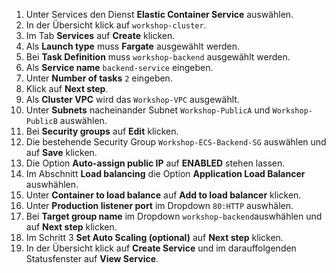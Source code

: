 1. Unter Services den Dienst **Elastic Container Service** auswählen.
2. In der Übersicht klick auf ``workshop-cluster``.
3. Im Tab **Services** auf **Create** klicken.
4. Als **Launch type** muss **Fargate** ausgewählt werden.
5. Bei **Task Definition** muss ``workshop-backend`` ausgewählt werden.
6. Als **Service name** ``backend-service`` eingeben.
7. Unter **Number of tasks** ``2`` eingeben.
8. Klick auf **Next step**.
9. Als **Cluster VPC** wird das ``Workshop-VPC`` ausgewählt.
10. Unter **Subnets** nacheinander Subnet ``Workshop-PublicA`` und ``Workshop-PublicB`` auswählen.
11. Bei **Security groups** auf **Edit** klicken.
12. Die bestehende Security Group ``Workshop-ECS-Backend-SG`` auswählen und auf **Save** klicken.
13. Die Option **Auto-assign public IP** auf **ENABLED** stehen lassen.
14. Im Abschnitt **Load balancing** die Option **Application Load Balancer** auswhählen.
15. Unter **Container to load balance** auf **Add to load balancer** klicken.
16. Unter **Production listener port** im Dropdown ``80:HTTP`` auswhälen.
17. Bei **Target group name** im Dropdown ``workshop-backend``auswhählen und auf **Next step** klicken.
18. Im Schritt 3 **Set Auto Scaling (optional)** auf **Next step** klicken.
19. In der Übersicht klick auf **Create Service** und im darauffolgenden Statusfenster auf **View Service**.